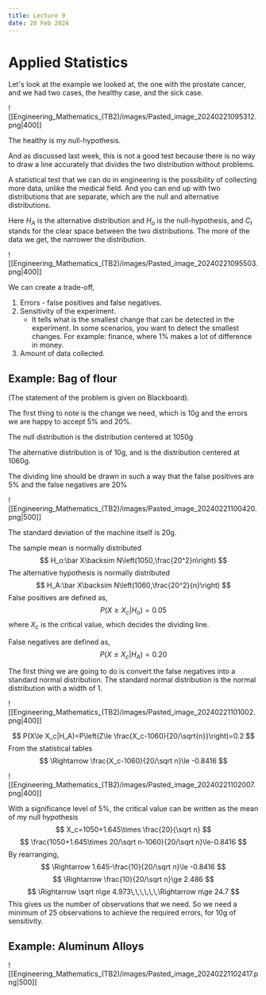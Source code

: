 ```yaml
---
title: Lecture 9
date: 20 Feb 2024
---
```

# Applied Statistics
Let's look at the example we looked at, the one with the prostate cancer, and we had two cases, the healthy case, and the sick case. 

![[Engineering_Mathematics_(TB2)/images/Pasted_image_20240221095312.png|400]]

The healthy is my null-hypothesis. 

And as discussed last week, this is not a good test because there is no way to draw a line accurately that divides the two distribution without problems.

A statistical test that we can do in engineering is the possibility of collecting more data, unlike the medical field. And you can end up with two distributions that are separate, which are the null and alternative distributions.

Here $H_A$ is the alternative distribution and $H_o$ is the null-hypothesis, and $C_l$ stands for the clear space between the two distributions. The more of the data we get, the narrower the distribution. 

![[Engineering_Mathematics_(TB2)/images/Pasted_image_20240221095503.png|400]]

We can create a trade-off, 
1. Errors - false positives and false negatives.
2. Sensitivity of the experiment.
	- It tells what is the smallest change that can be detected in the experiment. In some scenarios, you want to detect the smallest changes. For example: finance, where 1% makes a lot of difference in money.
3. Amount of data collected.

## Example: Bag of flour
(The statement of the problem is given on Blackboard).

The first thing to note is the change we need, which is 10g and the errors we are happy to accept 5% and 20%.

The null distribution is the distribution centered at 1050g

The alternative distribution is of 10g, and is the distribution centered at 1060g.

The dividing line should be drawn in such a way that the false positives are 5% and the false negatives are 20%

![[Engineering_Mathematics_(TB2)/images/Pasted_image_20240221100420.png|500]]

The standard deviation of the machine itself is 20g.

The sample mean is normally distributed 
$$
H_o:\bar X\backsim N\left(1050,\frac{20^2}n\right)
$$
The alternative hypothesis is normally distributed
$$
H_A:\bar X\backsim N\left(1060,\frac{20^2}{n}\right)
$$
False positives are defined as,
$$
P(X\ge X_c|H_o)=0.05
$$
where $X_c$ is the critical value, which decides the dividing line.

False negatives are defined as,
$$
P(X\le X_c|H_A)=0.20
$$

The first thing we are going to do is convert the false negatives into a standard normal distribution. The standard normal distribution is the normal distribution with a width of 1.

![[Engineering_Mathematics_(TB2)/images/Pasted_image_20240221101002.png|400]]

$$
P(X\le X_c|H_A)=P\left(Z\le \frac{X_c-1060}{20/\sqrt{n}}\right)=0.2
$$
From the statistical tables
$$
\Rightarrow \frac{X_c-1060}{20/\sqrt n}\le -0.8416
$$

![[Engineering_Mathematics_(TB2)/images/Pasted_image_20240221102007.png|400]]

With a significance level of 5%, the critical value can be written as the mean of my null hypothesis
$$
X_c=1050+1.645\times \frac{20}{\sqrt n}
$$
$$
\frac{1050+1.645\times 20/\sqrt n-1060}{20/\sqrt n}\le-0.8416
$$
By rearranging,
$$
\Rightarrow 1.645-\frac{10}{20/\sqrt n}\le -0.8416
$$
$$
\Rightarrow \frac{10}{20/\sqrt n}\ge 2.486
$$
$$
\Rightarrow \sqrt n\ge 4.973\,\,\,\,\,\,\Rightarrow n\ge 24.7
$$
This gives us the number of observations that we need. So we need a minimum of 25 observations to achieve the required errors, for 10g of sensitivity.

## Example: Aluminum Alloys

![[Engineering_Mathematics_(TB2)/images/Pasted_image_20240221102417.png|500]]
